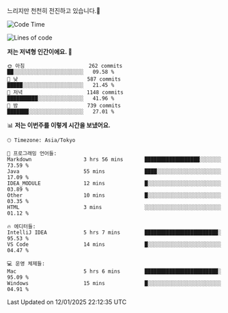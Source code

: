느리지만 천천히 전진하고 있습니다.🐢

<!--START_SECTION:waka-->
![Code Time](http://img.shields.io/badge/Code%20Time-1%2C514%20hrs%2034%20mins-blue)

![Lines of code](https://img.shields.io/badge/%EC%A0%80%EB%8A%94%20%EC%97%AC%ED%83%9C%EA%B9%8C%EC%A7%80%20-919.0%20thousand%20%EC%A4%84%EC%9D%98%20%EC%BD%94%EB%93%9C%EB%A5%BC%20%EC%9E%91%EC%84%B1%ED%96%88%EC%96%B4%EC%9A%94.-blue)

**저는 저녁형 인간이에요. 🦉** 

```text
🌞 아침                     262 commits         ██░░░░░░░░░░░░░░░░░░░░░░░   09.58 % 
🌆 낮　                     587 commits         █████░░░░░░░░░░░░░░░░░░░░   21.45 % 
🌃 저녁                     1148 commits        ██████████░░░░░░░░░░░░░░░   41.96 % 
🌙 밤　                     739 commits         ███████░░░░░░░░░░░░░░░░░░   27.01 % 
```


📊 **저는 이번주를 이렇게 시간을 보냈어요.** 

```text
🕑︎ Timezone: Asia/Tokyo

💬 프로그래밍 언어들: 
Markdown                 3 hrs 56 mins       ██████████████████░░░░░░░   73.59 % 
Java                     55 mins             ████░░░░░░░░░░░░░░░░░░░░░   17.09 % 
IDEA_MODULE              12 mins             █░░░░░░░░░░░░░░░░░░░░░░░░   03.89 % 
Other                    10 mins             █░░░░░░░░░░░░░░░░░░░░░░░░   03.35 % 
HTML                     3 mins              ░░░░░░░░░░░░░░░░░░░░░░░░░   01.12 % 

🔥 에디터들: 
IntelliJ IDEA            5 hrs 7 mins        ████████████████████████░   95.53 % 
VS Code                  14 mins             █░░░░░░░░░░░░░░░░░░░░░░░░   04.47 % 

💻 운영 체제들: 
Mac                      5 hrs 6 mins        ████████████████████████░   95.09 % 
Windows                  15 mins             █░░░░░░░░░░░░░░░░░░░░░░░░   04.91 % 
```


 Last Updated on 12/01/2025 22:12:35 UTC
<!--END_SECTION:waka-->
